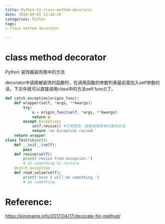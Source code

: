```yaml
---
title: Python-53-class-method-decorator
date: 2018-09-01 12:38:29
categories: Python
tags:
- class method decorator

---
```


# class method decorator

Python 装饰器装饰类中的方法

decorator中调用被装饰的函数时，在调用函数的参数列表最前面加入self参数的话，下文中就可以直接调用class中的方法self.func()了。

```python
def catch_exception(origin_func):
    def wrapper(self, *args, **kwargs):
        try:
            u = origin_func(self, *args, **kwargs)
            return u
        except Exception:
            self.revive() #不用顾虑，直接调用原来的类的方法
            return 'an Exception raised.'
    return wrapper
class Test(object):
    def __init__(self):
        pass
    def revive(self):
        print('revive from exception.')
        # do something to restore
    @catch_exception
    def read_value(self):
        print('here I will do something.')
        # do something.
```



# Reference:

https://kingname.info/2017/04/17/decorate-for-method/